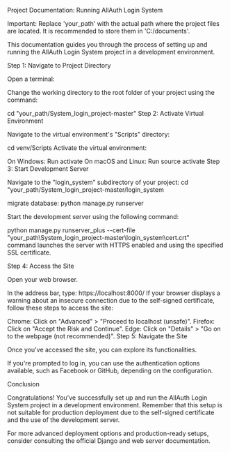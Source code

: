 Project Documentation: Running AllAuth Login System

Important: Replace 'your_path' with the actual path where the project files are located. It is recommended to store them in 'C:/documents'. 




This documentation guides you through the process of setting up and running the AllAuth Login System project in a development environment.

Step 1: Navigate to Project Directory

Open a terminal:

Change the working directory to the root folder of your project using the command:


cd "your_path/System_login_project-master"
Step 2: Activate Virtual Environment

Navigate to the virtual environment's "Scripts" directory:


cd venv/Scripts
Activate the virtual environment:

On Windows: Run activate
On macOS and Linux: Run source activate
Step 3: Start Development Server

Navigate to the "login_system" subdirectory of your project:
cd "your_path/System_login_project-master/login_system

migrate database:
python manage.py runserver

Start the development server using the following command:

python manage.py runserver_plus --cert-file "your_path\System_login_project-master\login_system\cert.crt"  
command launches the server with HTTPS enabled and using the specified SSL certificate.

Step 4: Access the Site

Open your web browser.

In the address bar, type:
https://localhost:8000/
If your browser displays a warning about an insecure connection due to the self-signed certificate, follow these steps to access the site:

Chrome: Click on "Advanced" > "Proceed to localhost (unsafe)".
Firefox: Click on "Accept the Risk and Continue".
Edge: Click on "Details" > "Go on to the webpage (not recommended)".
Step 5: Navigate the Site

Once you've accessed the site, you can explore its functionalities.

If you're prompted to log in, you can use the authentication options available, such as Facebook or GitHub, depending on the configuration.

Conclusion

Congratulations! You've successfully set up and run the AllAuth Login System project in a development environment. Remember that this setup is not suitable for production deployment due to the self-signed certificate and the use of the development server.

For more advanced deployment options and production-ready setups, consider consulting the official Django and web server documentation.

